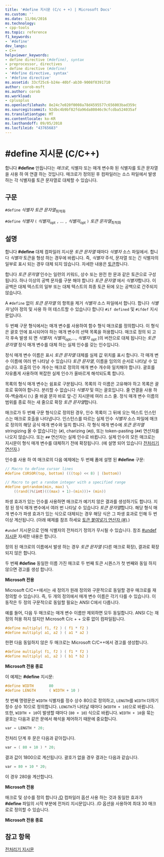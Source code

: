 ```yaml
---
title: '#define 지시문 (C/c + +) | Microsoft Docs'
ms.custom: ''
ms.date: 11/04/2016
ms.technology:
- cpp-tools
ms.topic: reference
f1_keywords:
- '#define'
dev_langs:
- C++
helpviewer_keywords:
- define directive (#define), syntax
- preprocessor, directives
- define directive (#define)
- '#define directive, syntax'
- '#define directive'
ms.assetid: 33cf25c6-b24e-40bf-ab30-9008f0391710
author: corob-msft
ms.author: corob
ms.workload:
- cplusplus
ms.openlocfilehash: 8e24c7e020f0008a78d4595577c656003bad359c
ms.sourcegitcommit: 92dbc4b9bf82fda96da80846c9cfcdba524035af
ms.translationtype: MT
ms.contentlocale: ko-KR
ms.lasthandoff: 09/05/2018
ms.locfileid: "43765683"
---
```

# <a name="define-directive-cc"></a>#define 지시문 (C/C++)

합니다 **#define** 만듭니다는 *매크로*, 식별자 또는 매개 변수화 된 식별자를 토큰 문자열을 사용 하 여 연결 하는 것입니다. 매크로가 정의된 후 컴파일러는 소스 파일에서 발생하는 각 식별자를 토큰 문자열로 대체할 수 있습니다.

## <a name="syntax"></a>구문

`#define` *식별자* *토큰 문자열*<sub>최적화</sub>

`#define` *식별자* `(` *식별자*<sub>opt</sub> `,` *...*  `,` *식별자*<sub>opt</sub> `)` *토큰 문자열*<sub>최적화</sub>

## <a name="remarks"></a>설명

합니다 **#define** 대체 컴파일러 지시문 *토큰 문자열* 때마다 *식별자* 소스 파일에서. 합니다 *식별자* 토큰을 형성 하는 경우에 바뀝니다. 즉, *식별자* 주석, 문자열 또는 긴 식별자의 일부로 표시 되는 경우 대체 되지 않습니다. 자세한 내용은 [토큰](../cpp/tokens-cpp.md)합니다.

합니다 *토큰 문자열* 인수는 일련의 키워드, 상수 또는 완전 한 문과 같은 토큰으로 구성 됩니다. 하나 이상의 공백 문자를 구분 해야 합니다 *토큰 문자열* 에서 *식별자*합니다. 이 공백은 대체 텍스트의 일부 또는 대체 텍스트의 최종 토큰 뒤에 오는 공백으로 간주되지 않습니다.

A `#define` 없이 *토큰 문자열* 의 항목을 제거 *식별자* 소스 파일에서 합니다. 합니다 *식별자* 남아 정의 및 사용 하 여 테스트할 수 있습니다 합니다 `#if defined` 및 `#ifdef` 지시문입니다.

두 번째 구문 형식에서는 매개 변수를 사용하여 함수 형식 매크로를 정의합니다. 이 형식은 괄호 안에 표시되어야 하는 매개 변수의 선택 목록을 허용합니다. 매크로 정의 되 고 각 후속 발생 되 면 *식별자*( *식별자*<sub>opt</sub>,..., *식별자* <sub>opt</sub> )의 버전으로 대체 됩니다는 *토큰 문자열* 정식 매개 변수를 대체 하는 실제 인수를 갖는 인수입니다.

정식 매개 변수 이름은 표시 *토큰 문자열* 대체를 실제 값 위치를 표시 합니다. 각 매개 변수 이름에 여러 번 나타날 수 있습니다 *토큰 문자열*, 이름을 임의의 순서로 나타날 수 있습니다. 호출의 인수 개수는 매크로 정의의 매개 변수 개수와 일치해야 합니다. 괄호를 자유롭게 사용하여 복잡한 실제 인수가 올바르게 해석되도록 합니다.

목록의 형식 매개 변수는 쉼표로 구분됩니다. 목록의 각 이름은 고유해야 하고 목록은 괄호로 묶여야 합니다. 분리할 수 없습니다 *식별자* 및 여는 괄호입니다. 줄 연결을 사용 하 여-백슬래시 (`\`) 줄 바꿈 문자 바로 앞-긴 지시문에 여러 소스 줄. 정식 매개 변수 이름의 범위를 종료 하는 새 줄으로 확장 *토큰 문자열*합니다.

매크로가 두 번째 구문 형식으로 정의된 경우, 인수 목록이 그 뒤에 오는 텍스트 인스턴스는 매크로 호출을 나타냅니다. 인스턴스를 따르는 실제 인수 *식별자* 소스 파일에 매크로 정의의 해당 공식 매개 변수와 일치 합니다. 각 형식 매개 변수에 *토큰 문자열* stringizing 올 수 없습니다는 (`#`), charizing (`#@`), 또는 token-pasting (`##`) 연산자를 나오지 않습니다. 또는 `##` 연산자는 실제 인수로 바뀝니다. 실제 인수의 모든 매크로는 지시문이 형식 매개 변수를 대체하기 전에 확장됩니다. (에 설명 되어 있습니다 [전처리기 연산자](../preprocessor/preprocessor-operators.md).)

인수를 사용 하 여 매크로의 다음 예제에는 두 번째 폼에 설명 된 **#define** 구문:

```C
// Macro to define cursor lines
#define CURSOR(top, bottom) (((top) << 8) | (bottom))

// Macro to get a random integer with a specified range
#define getrandom(min, max) \
    ((rand()%(int)(((max) + 1)-(min)))+ (min))
```

파생 효과가 있는 인수를 사용하면 매크로가 예기치 않은 결과를 생성하기도 합니다. 지정 된 정식 매개 변수에서 여러 번 나타날 수 있습니다 *토큰 문자열*합니다. 해당 형식 매개 변수가 파생 효과가 있는 식으로 대체되는 경우 해당 식은 그 파생 효과로 인해 두 번 이상 계산됩니다. (아래 예제를 참조 하세요 [토큰 붙여넣기 연산자 (#)](../preprocessor/token-pasting-operator-hash-hash.md).)

`#undef` 지시문으로 인해 식별자의 전처리기 정의가 무시될 수 있습니다. 참조 [#undef 지시문](../preprocessor/hash-undef-directive-c-cpp.md) 자세한 내용은 합니다.

정의 된 매크로의 이름에서 발생 하는 경우 *토큰 문자열* (다른 매크로 확장), 결과로 확장 되지 않은 합니다.

두 번째 **#define** 동일한 이름 가진 매크로 두 번째 토큰 시퀀스가 첫 번째와 동일 하지 않으면 경고를 생성 합니다.

**Microsoft 전용**

Microsoft C/C++에서는 새 정의가 원래 정의와 구문적으로 동일할 경우 매크로를 재정의할 수 있습니다. 즉, 두 개의 정의에서 매개 변수 이름은 각기 다를 수 있습니다. 이 동작은 두 정의 구문적으로 동일할 필요는 ANSI C에서 다릅니다.

예를 들어, 다음 두 매크로는 매개 변수 이름만 제외하면 모두 동일합니다. ANSI C는 재정의 허용 하지 않지만 Microsoft C/c + + 오류 없이 컴파일됩니다.

```C
#define multiply( f1, f2 ) ( f1 * f2 )
#define multiply( a1, a2 ) ( a1 * a2 )
```

한편 다음 동일하지 않은 두 매크로는 Microsoft C/C++에서 경고를 생성합니다.

```C
#define multiply( f1, f2 ) ( f1 * f2 )
#define multiply( a1, a2 ) ( b1 * b2 )
```

**Microsoft 전용 종료**

이 예제는 **#define** 지시문:

```C
#define WIDTH       80
#define LENGTH      ( WIDTH + 10 )
```

첫 번째 명령문은 `WIDTH` 식별자를 정수 상수 80으로 정의하고, `LENGTH`를 `WIDTH` 더하기 정수 상수 10으로 정의합니다. `LENGTH`가 나타날 때마다 (`WIDTH + 10`)으로 바뀝니다. 또한, `WIDTH + 10`이 발생할 때마다 (`80 + 10`) 식으로 바뀝니다. `WIDTH + 10`을 묶는 괄호는 다음과 같은 문에서 해석을 제어하기 때문에 중요합니다.

```C
var = LENGTH * 20;
```

전처리 단계 후 문은 다음과 같아집니다.

```C
var = ( 80 + 10 ) * 20;
```

결과 값이 1800으로 계산됩니다. 괄호가 없을 경우 결과는 다음과 같습니다.

```C
var = 80 + 10 * 20;
```

이 경우 280을 계산합니다.

**Microsoft 전용**

매크로 및 상수를 정의 합니다 [/D](../build/reference/d-preprocessor-definitions.md) 컴파일러 옵션 사용 하는 것과 동일한 효과가 **#define** 파일의 시작 부분에 전처리 지시문입니다. /D 옵션을 사용하여 최대 30 매크로로 정의할 수 있습니다.

**Microsoft 전용 종료**

## <a name="see-also"></a>참고 항목

[전처리기 지시문](../preprocessor/preprocessor-directives.md)